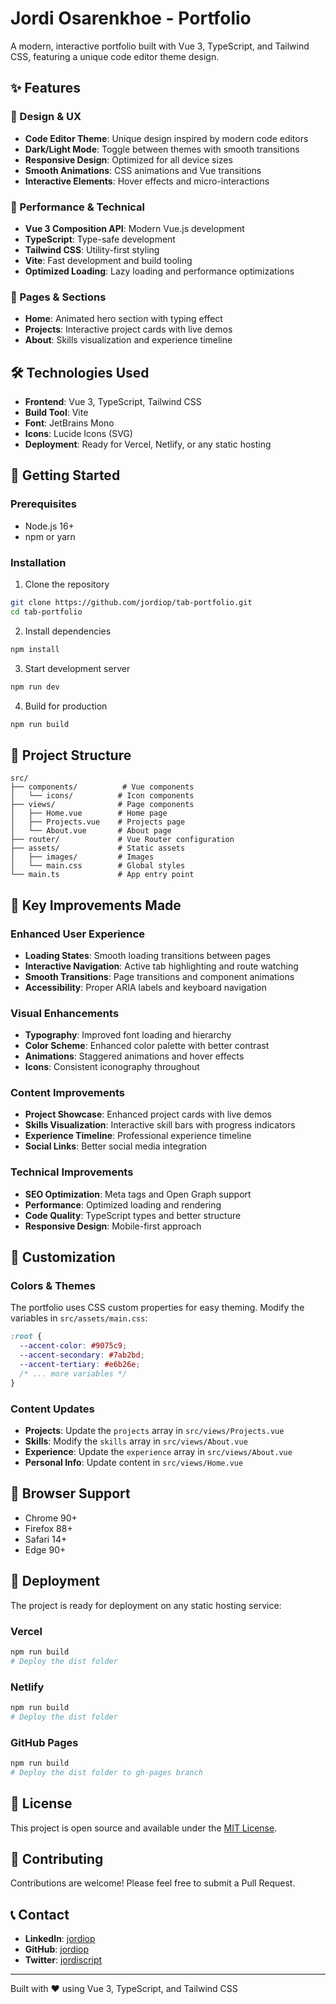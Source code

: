 # Jordi Osarenkhoe - Portfolio

A modern, interactive portfolio built with Vue 3, TypeScript, and Tailwind CSS, featuring a unique code editor theme design.

## ✨ Features

### 🎨 Design & UX
- **Code Editor Theme**: Unique design inspired by modern code editors
- **Dark/Light Mode**: Toggle between themes with smooth transitions
- **Responsive Design**: Optimized for all device sizes
- **Smooth Animations**: CSS animations and Vue transitions
- **Interactive Elements**: Hover effects and micro-interactions

### 🚀 Performance & Technical
- **Vue 3 Composition API**: Modern Vue.js development
- **TypeScript**: Type-safe development
- **Tailwind CSS**: Utility-first styling
- **Vite**: Fast development and build tooling
- **Optimized Loading**: Lazy loading and performance optimizations

### 📱 Pages & Sections
- **Home**: Animated hero section with typing effect
- **Projects**: Interactive project cards with live demos
- **About**: Skills visualization and experience timeline

## 🛠️ Technologies Used

- **Frontend**: Vue 3, TypeScript, Tailwind CSS
- **Build Tool**: Vite
- **Font**: JetBrains Mono
- **Icons**: Lucide Icons (SVG)
- **Deployment**: Ready for Vercel, Netlify, or any static hosting

## 🚀 Getting Started

### Prerequisites
- Node.js 16+ 
- npm or yarn

### Installation

1. Clone the repository
```bash
git clone https://github.com/jordiop/tab-portfolio.git
cd tab-portfolio
```

2. Install dependencies
```bash
npm install
```

3. Start development server
```bash
npm run dev
```

4. Build for production
```bash
npm run build
```

## 📁 Project Structure

```
src/
├── components/          # Vue components
│   └── icons/          # Icon components
├── views/              # Page components
│   ├── Home.vue        # Home page
│   ├── Projects.vue    # Projects page
│   └── About.vue       # About page
├── router/             # Vue Router configuration
├── assets/             # Static assets
│   ├── images/         # Images
│   └── main.css        # Global styles
└── main.ts             # App entry point
```

## 🎯 Key Improvements Made

### Enhanced User Experience
- **Loading States**: Smooth loading transitions between pages
- **Interactive Navigation**: Active tab highlighting and route watching
- **Smooth Transitions**: Page transitions and component animations
- **Accessibility**: Proper ARIA labels and keyboard navigation

### Visual Enhancements
- **Typography**: Improved font loading and hierarchy
- **Color Scheme**: Enhanced color palette with better contrast
- **Animations**: Staggered animations and hover effects
- **Icons**: Consistent iconography throughout

### Content Improvements
- **Project Showcase**: Enhanced project cards with live demos
- **Skills Visualization**: Interactive skill bars with progress indicators
- **Experience Timeline**: Professional experience timeline
- **Social Links**: Better social media integration

### Technical Improvements
- **SEO Optimization**: Meta tags and Open Graph support
- **Performance**: Optimized loading and rendering
- **Code Quality**: TypeScript types and better structure
- **Responsive Design**: Mobile-first approach

## 🎨 Customization

### Colors & Themes
The portfolio uses CSS custom properties for easy theming. Modify the variables in `src/assets/main.css`:

```css
:root {
  --accent-color: #9075c9;
  --accent-secondary: #7ab2bd;
  --accent-tertiary: #e6b26e;
  /* ... more variables */
}
```

### Content Updates
- **Projects**: Update the `projects` array in `src/views/Projects.vue`
- **Skills**: Modify the `skills` array in `src/views/About.vue`
- **Experience**: Update the `experience` array in `src/views/About.vue`
- **Personal Info**: Update content in `src/views/Home.vue`

## 📱 Browser Support

- Chrome 90+
- Firefox 88+
- Safari 14+
- Edge 90+

## 🚀 Deployment

The project is ready for deployment on any static hosting service:

### Vercel
```bash
npm run build
# Deploy the dist folder
```

### Netlify
```bash
npm run build
# Deploy the dist folder
```

### GitHub Pages
```bash
npm run build
# Deploy the dist folder to gh-pages branch
```

## 📄 License

This project is open source and available under the [MIT License](LICENSE).

## 🤝 Contributing

Contributions are welcome! Please feel free to submit a Pull Request.

## 📞 Contact

- **LinkedIn**: [jordiop](https://www.linkedin.com/in/jordiop/)
- **GitHub**: [jordiop](https://github.com/jordiop)
- **Twitter**: [jordiscript](https://twitter.com/jordiscript)

---

Built with ❤️ using Vue 3, TypeScript, and Tailwind CSS 



